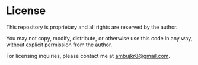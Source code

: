 # License

This repository is proprietary and all rights are reserved by the author. 

You may not copy, modify, distribute, or otherwise use this code in any way, without explicit permission from the author. 

For licensing inquiries, please contact me at ambujkr8@gmail.com.
